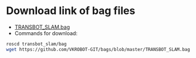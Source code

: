 # Download link of bag files

- [TRANSBOT_SLAM.bag](https://github.com/VKROBOT-GIT/bags) 
- Commands for download:
```bash
roscd transbot_slam/bag
wget https://github.com/VKROBOT-GIT/bags/blob/master/TRANSBOT_SLAM.bag
```
